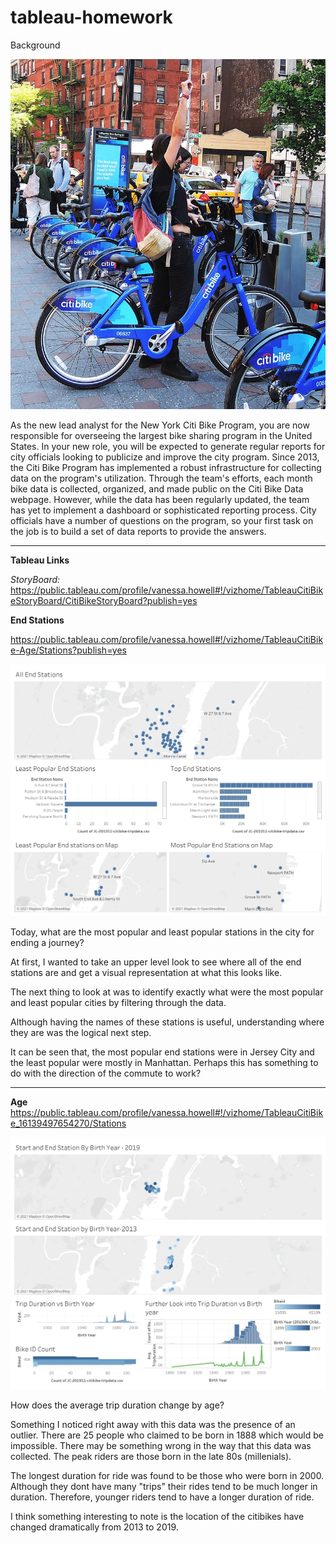 # tableau-homework

Background

![background image](https://github.com/howellva/tableau-homework/blob/main/images/citi-bike-station-bikes.jpg) 

As the new lead analyst for the New York Citi Bike Program, you are now responsible for overseeing the largest bike sharing program in the United States. In your new role, you will be expected to generate regular reports for city officials looking to publicize and improve the city program.
Since 2013, the Citi Bike Program has implemented a robust infrastructure for collecting data on the program's utilization. Through the team's efforts, each month bike data is collected, organized, and made public on the Citi Bike Data webpage.
However, while the data has been regularly updated, the team has yet to implement a dashboard or sophisticated reporting process. City officials have a number of questions on the program, so your first task on the job is to build a set of data reports to provide the answers.
__________________________________________________________________________________________________________________________________________________________
**Tableau Links**

_StoryBoard:_ https://public.tableau.com/profile/vanessa.howell#!/vizhome/TableauCitiBikeStoryBoard/CitiBikeStoryBoard?publish=yes

**End Stations**

https://public.tableau.com/profile/vanessa.howell#!/vizhome/TableauCitiBike-Age/Stations?publish=yes

![dashboard stations](https://github.com/howellva/tableau-homework/blob/main/images/Stations.png) 

Today, what are the most popular and least popular stations in the city for ending a journey?  

At first, I wanted to take an upper level look to see where all of the end stations are and get a visual representation at what this looks like.  

The next thing to look at was to identify exactly what were the most popular and least popular cities by filtering through the data. 

Although having the names of these stations is useful, understanding where they are was the logical next step.  

It can be seen that, the most popular end stations were in Jersey City and the least popular were mostly in Manhattan. Perhaps this has something to do with the direction of the commute to work?




_________________________________________________________________________________________________________________
**Age**
https://public.tableau.com/profile/vanessa.howell#!/vizhome/TableauCitiBike_16139497654270/Stations

![Birth Year](https://github.com/howellva/tableau-homework/blob/main/images/Age.png)

How does the average trip duration change by age? 

Something I noticed right away with this data was the presence of an outlier. There are 25 people who claimed to be born in 1888 which would be impossible. There may be something wrong in the way that this data was collected. The peak riders are those born in the late 80s (millenials). 

The longest duration for ride was found to be those who were born in 2000. Although they dont have many "trips" their rides tend to be much longer in duration.  Therefore, younger riders tend to have a longer duration of ride.  

I think something interesting to note is the location of the citibikes have changed dramatically from 2013 to 2019.
